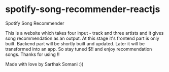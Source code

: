 # spotify-song-recommender-reactjs

Spotify Song Recommender

This is a website which takes four input - track and three artists and it gives song recommendation as an output.
At this stage it's frontend part is only built. Backend part will be shortly built and updated. Later it will
be transformed into an app. So stay tuned $!! and enjoy recommendation songs. Thanks for using !!

Made with love by Sarthak Somani :))

